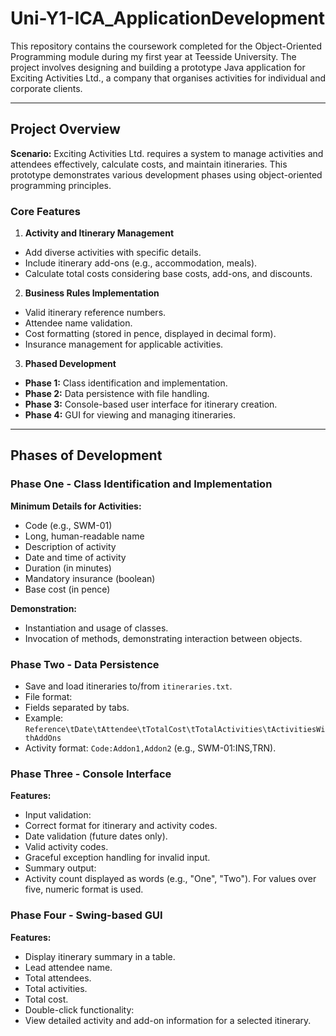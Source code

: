# Uni-Y1-ICA_ApplicationDevelopment

This repository contains the coursework completed for the Object-Oriented Programming module during my first year at Teesside University. The project involves designing and building a prototype Java application for Exciting Activities Ltd., a company that organises activities for individual and corporate clients.

---

## Project Overview

**Scenario:** Exciting Activities Ltd. requires a system to manage activities and attendees effectively, calculate costs, and maintain itineraries. This prototype demonstrates various development phases using object-oriented programming principles.

### Core Features
1. **Activity and Itinerary Management**
- Add diverse activities with specific details.
- Include itinerary add-ons (e.g., accommodation, meals).
- Calculate total costs considering base costs, add-ons, and discounts.

2. **Business Rules Implementation**
- Valid itinerary reference numbers.
- Attendee name validation.
- Cost formatting (stored in pence, displayed in decimal form).
- Insurance management for applicable activities.

3. **Phased Development**
- **Phase 1:** Class identification and implementation.
- **Phase 2:** Data persistence with file handling.
- **Phase 3:** Console-based user interface for itinerary creation.
- **Phase 4:** GUI for viewing and managing itineraries.

---

## Phases of Development

### Phase One - Class Identification and Implementation

**Minimum Details for Activities:**
- Code (e.g., SWM-01)
- Long, human-readable name
- Description of activity
- Date and time of activity
- Duration (in minutes)
- Mandatory insurance (boolean)
- Base cost (in pence)

**Demonstration:**
- Instantiation and usage of classes.
- Invocation of methods, demonstrating interaction between objects.

### Phase Two - Data Persistence

- Save and load itineraries to/from `itineraries.txt`.
- File format:
- Fields separated by tabs.
- Example: `Reference\tDate\tAttendee\tTotalCost\tTotalActivities\tActivitiesWithAddOns`
- Activity format: `Code:Addon1,Addon2` (e.g., SWM-01:INS,TRN).

### Phase Three - Console Interface

**Features:**
- Input validation:
- Correct format for itinerary and activity codes.
- Date validation (future dates only).
- Valid activity codes.
- Graceful exception handling for invalid input.
- Summary output:
- Activity count displayed as words (e.g., "One", "Two"). For values over five, numeric format is used.

### Phase Four - Swing-based GUI

**Features:**
- Display itinerary summary in a table.
- Lead attendee name.
- Total attendees.
- Total activities.
- Total cost.
- Double-click functionality:
- View detailed activity and add-on information for a selected itinerary.
